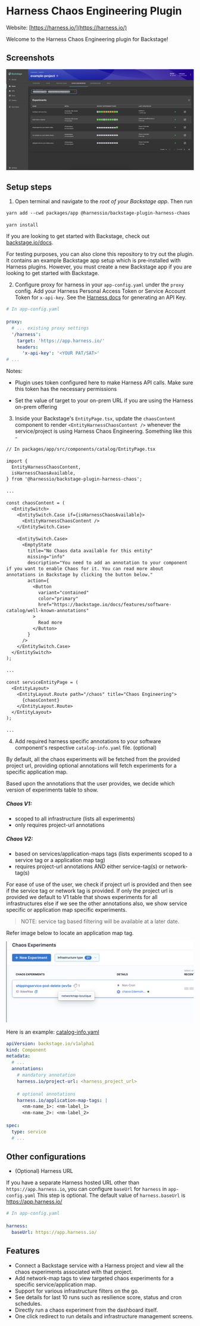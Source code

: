 # Harness Chaos Engineering Plugin

Website: [https://harness.io/](https://harness.io/)

Welcome to the Harness Chaos Engineering plugin for Backstage!

## Screenshots

<img src="./src/assets/chaos-experiments.png" />

## Setup steps

1. Open terminal and navigate to the _root of your Backstage app_. Then run

```
yarn add --cwd packages/app @harnessio/backstage-plugin-harness-chaos

yarn install
```

If you are looking to get started with Backstage, check out [backstage.io/docs](https://backstage.io/docs/getting-started/).

For testing purposes, you can also clone this repository to try out the plugin. It contains an example Backstage app setup which is pre-installed with Harness plugins. However, you must create a new Backstage app if you are looking to get started with Backstage.

2. Configure proxy for harness in your `app-config.yaml` under the `proxy` config. Add your Harness Personal Access Token or Service Account Token for `x-api-key`. See the [Harness docs](https://docs.harness.io/article/tdoad7xrh9-add-and-manage-api-keys) for generating an API Key.

```yaml
# In app-config.yaml

proxy:
  # ... existing proxy settings
  '/harness':
    target: 'https://app.harness.io/'
    headers:
      'x-api-key': '<YOUR PAT/SAT>'
# ...
```

Notes:

- Plugin uses token configured here to make Harness API calls. Make sure this token has the necessary permissions

- Set the value of target to your on-prem URL if you are using the Harness on-prem offering

3. Inside your Backstage's `EntityPage.tsx`, update the `chaosContent` component to render `<EntityHarnessChaosContent />` whenever the service/project is using Harness Chaos Engineering. Something like this -

```tsx
// In packages/app/src/components/catalog/EntityPage.tsx

import {
  EntityHarnessChaosContent,
  isHarnessChaosAvailable,
} from '@harnessio/backstage-plugin-harness-chaos';

...

const chaosContent = (
  <EntitySwitch>
    <EntitySwitch.Case if={isHarnessChaosAvailable}>
      <EntityHarnessChaosContent />
    </EntitySwitch.Case>

    <EntitySwitch.Case>
      <EmptyState
        title="No Chaos data available for this entity"
        missing="info"
        description="You need to add an annotation to your component if you want to enable Chaos for it. You can read more about annotations in Backstage by clicking the button below."
        action={
          <Button
            variant="contained"
            color="primary"
            href="https://backstage.io/docs/features/software-catalog/well-known-annotations"
          >
            Read more
          </Button>
        }
      />
    </EntitySwitch.Case>
  </EntitySwitch>
);

...

const serviceEntityPage = (
  <EntityLayout>
    <EntityLayout.Route path="/chaos" title="Chaos Engineering">
      {chaosContent}
    </EntityLayout.Route>
  </EntityLayout>
);

...

```

4. Add required harness specific annotations to your software component's respective `catalog-info.yaml` file. (optional)

By default, all the chaos experiments will be fetched from the provided project url, providing optional annotations will fetch experiments for a specific application map.

Based upon the annotations that the user provides, we decide which version of experiments table to show.

##### Chaos V1:
- scoped to all infrastructure (lists all experiments)
- only requires project-url annotations

##### Chaos V2:
 - based on services/application-maps tags (lists experiments scoped to a service tag or a application map tag)
- requires project-url annotations AND either service-tag(s) or network-tag(s)

For ease of use of the user, we check if project url is provided and then see if the service tag or network tag is provided.
If only the project url is provided we default to V1 table that shows experiments for all infrastructures else if we see the other annotations also, we show service specific or application map specific experiments.

> NOTE: service tag based filtering will be available at a later date.

Refer image below to locate an application map tag.

<img src="./src/assets/application-map-tags.png" />

Here is an example: [catalog-info.yaml](../../examples/catalog-harness-chaos.yaml)

```yaml
apiVersion: backstage.io/v1alpha1
kind: Component
metadata:
  # ...
  annotations:
    # mandatory annotation
    harness.io/project-url: <harness_project_url>

    # optional annotations
    harness.io/application-map-tags: |
      <nm-name_1>: <nm-label_1>
      <nm-name_2>: <nm-label_2>

spec:
  type: service
  # ...
```


## Other configurations

- (Optional) Harness URL

If you have a separate Harness hosted URL other than `https://app.harness.io`, you can configure `baseUrl` for `harness` in `app-config.yaml` This step is optional. The default value of `harness.baseUrl` is https://app.harness.io/

```yaml
# In app-config.yaml

harness:
  baseUrl: https://app.harness.io/
```

## Features

- Connect a Backstage service with a Harness project and view all the chaos experiments associated with that project.
- Add network-map tags to view targeted chaos experiments for a specific service/application map.
- Support for various infrastructure filters on the go.
- See details for last 10 runs such as resilience score, status and cron schedules.
- Directly run a chaos experiment from the dashboard itself.
- One click redirect to run details and infrastructure management screens.
